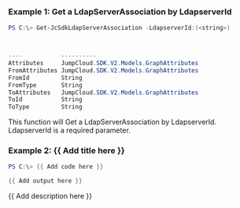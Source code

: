### Example 1: Get a LdapServerAssociation by LdapserverId
```powershell
PS C:\> Get-JcSdkLdapServerAssociation -LdapserverId:(<string>)



----           ----------
Attributes     JumpCloud.SDK.V2.Models.GraphAttributes
FromAttributes JumpCloud.SDK.V2.Models.GraphAttributes
FromId         String
FromType       String
ToAttributes   JumpCloud.SDK.V2.Models.GraphAttributes
ToId           String
ToType         String


```

This function will Get a LdapServerAssociation by LdapserverId. LdapserverId is a required parameter.

### Example 2: {{ Add title here }}
```powershell
PS C:\> {{ Add code here }}

{{ Add output here }}
```

{{ Add description here }}


